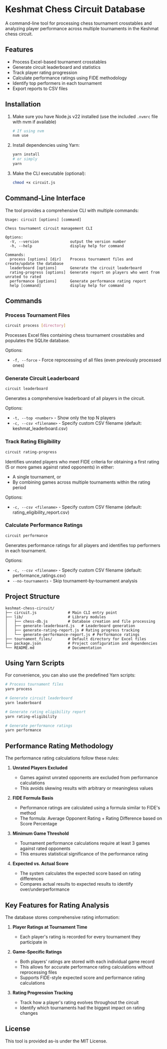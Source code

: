 # Keshmat Chess Circuit Database

A command-line tool for processing chess tournament crosstables and analyzing player performance across multiple tournaments in the Keshmat chess circuit.

## Features

- Process Excel-based tournament crosstables
- Generate circuit leaderboard and statistics
- Track player rating progression
- Calculate performance ratings using FIDE methodology
- Identify top performers in each tournament
- Export reports to CSV files

## Installation

1. Make sure you have Node.js v22 installed (use the included `.nvmrc` file with nvm if available)
   ```bash
   # If using nvm
   nvm use
   ```
2. Install dependencies using Yarn:

   ```bash
   yarn install
   # or simply
   yarn
   ```

3. Make the CLI executable (optional):
   ```bash
   chmod +x circuit.js
   ```

## Command-Line Interface

The tool provides a comprehensive CLI with multiple commands:

```
Usage: circuit [options] [command]

Chess tournament circuit management CLI

Options:
  -V, --version              output the version number
  -h, --help                 display help for command

Commands:
  process [options] [dir]    Process tournament files and create/update the database
  leaderboard [options]      Generate the circuit leaderboard
  rating-progress [options]  Generate report on players who went from unrated to rated
  performance [options]      Generate performance rating report
  help [command]             display help for command
```

## Commands

### Process Tournament Files

```bash
circuit process [directory]
```

Processes Excel files containing chess tournament crosstables and populates the SQLite database.

Options:

- `-f, --force` - Force reprocessing of all files (even previously processed ones)

### Generate Circuit Leaderboard

```bash
circuit leaderboard
```

Generates a comprehensive leaderboard of all players in the circuit.

Options:

- `-t, --top <number>` - Show only the top N players
- `-c, --csv <filename>` - Specify custom CSV filename (default: keshmat_leaderboard.csv)

### Track Rating Eligibility

```bash
circuit rating-progress
```

Identifies unrated players who meet FIDE criteria for obtaining a first rating (5 or more games against rated opponents) in either:

- A single tournament, or
- By combining games across multiple tournaments within the rating period

Options:

- `-c, --csv <filename>` - Specify custom CSV filename (default: rating_eligibility_report.csv)

### Calculate Performance Ratings

```bash
circuit performance
```

Generates performance ratings for all players and identifies top performers in each tournament.

Options:

- `-c, --csv <filename>` - Specify custom CSV filename (default: performance_ratings.csv)
- `--no-tournaments` - Skip tournament-by-tournament analysis

## Project Structure

```
keshmat-chess-circuit/
├── circuit.js              # Main CLI entry point
├── lib/                    # Library modules
│   ├── chess-db.js         # Database creation and file processing
│   ├── generate-leaderboard.js   # Leaderboard generation
│   ├── generate-rating-report.js # Rating progress tracking
│   └── generate-performance-report.js # Performance ratings
├── tournament_files/       # Default directory for Excel files
├── package.json            # Project configuration and dependencies
└── README.md               # Documentation
```

## Using Yarn Scripts

For convenience, you can also use the predefined Yarn scripts:

```bash
# Process tournament files
yarn process

# Generate circuit leaderboard
yarn leaderboard

# Generate rating eligibility report
yarn rating-eligibility

# Generate performance ratings
yarn performance
```

## Performance Rating Methodology

The performance rating calculations follow these rules:

1. **Unrated Players Excluded**

   - Games against unrated opponents are excluded from performance calculations
   - This avoids skewing results with arbitrary or meaningless values

2. **FIDE Formula Basis**

   - Performance ratings are calculated using a formula similar to FIDE's method
   - The formula: Average Opponent Rating + Rating Difference based on Score Percentage

3. **Minimum Game Threshold**

   - Tournament performance calculations require at least 3 games against rated opponents
   - This ensures statistical significance of the performance rating

4. **Expected vs. Actual Score**
   - The system calculates the expected score based on rating differences
   - Compares actual results to expected results to identify over/underperformance

## Key Features for Rating Analysis

The database stores comprehensive rating information:

1. **Player Ratings at Tournament Time**

   - Each player's rating is recorded for every tournament they participate in

2. **Game-Specific Ratings**

   - Both players' ratings are stored with each individual game record
   - This allows for accurate performance rating calculations without reprocessing files
   - Supports FIDE-style expected score and performance rating calculations

3. **Rating Progression Tracking**
   - Track how a player's rating evolves throughout the circuit
   - Identify which tournaments had the biggest impact on rating changes

## License

This tool is provided as-is under the MIT License.

